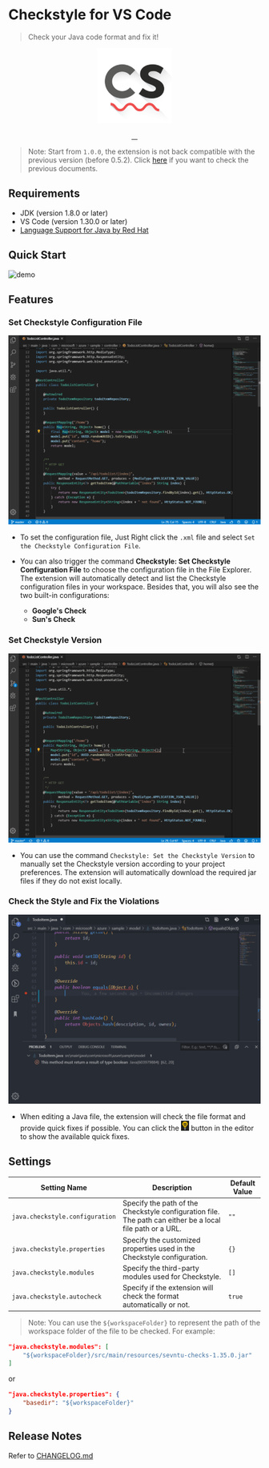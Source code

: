 # Checkstyle for VS Code

> Check your Java code format and fix it!

<p align="center">
  <img src="https://raw.githubusercontent.com/jdneo/vscode-checkstyle/master/resources/icon_checkstyle.png" alt="">
</p>
<p align="center">
  <a href="https://github.com/jdneo/vscode-checkstyle/actions?query=workflow%3ACI+branch%3Amaster">
    <img src="https://img.shields.io/github/workflow/status/jdneo/vscode-checkstyle/CI/master?style=flat-square" alt="">
  </a>
  <a href="https://lgtm.com/projects/g/jdneo/vscode-checkstyle/alerts">
    <img src="https://img.shields.io/lgtm/alerts/g/jdneo/vscode-checkstyle.svg?style=flat-square" alt="">
  </a>
  <a href="https://marketplace.visualstudio.com/items?itemName=shengchen.vscode-checkstyle">
    <img src="https://img.shields.io/visual-studio-marketplace/d/shengchen.vscode-checkstyle.svg?style=flat-square" alt="">
  </a>
  <a href="https://gitter.im/vscode-checkstyle/Lobby">
    <img src="https://img.shields.io/gitter/room/jdneo/vscode-checkstyle.svg?style=flat-square" alt="">
  </a>
</p>

> Note: Start from `1.0.0`, the extension is not back compatible with the previous version (before 0.5.2). Click [here](https://github.com/jdneo/vscode-checkstyle/tree/v0.5.2) if you want to check the previous documents.

## Requirements
- JDK (version 1.8.0 or later)
- VS Code (version 1.30.0 or later)
- [Language Support for Java by Red Hat](https://marketplace.visualstudio.com/items?itemName=redhat.java)

## Quick Start
![demo](https://raw.githubusercontent.com/jdneo/vscode-checkstyle/master/docs/gifs/demo.gif)

## Features

### Set Checkstyle Configuration File

![demo](https://raw.githubusercontent.com/jdneo/vscode-checkstyle/master/docs/gifs/setConfiguration.gif)

- To set the configuration file, Just Right click the `.xml` file and select `Set the Checkstyle Configuration File`.

- You can also trigger the command **Checkstyle: Set Checkstyle Configuration File** to choose the configuration file in the File Explorer. The extension will automatically detect and list the Checkstyle configuration files in your workspace. Besides that, you will also see the two built-in configurations:
  - **Google's Check**
  - **Sun's Check**

### Set Checkstyle Version

![demo](https://raw.githubusercontent.com/jdneo/vscode-checkstyle/master/docs/gifs/setVersion(lower).gif)

- You can use the command `Checkstyle: Set the Checkstyle Version` to manually set the Checkstyle version according to your project preferences. The extension will automatically download the required jar files if they do not exist locally.

### Check the Style and Fix the Violations

![demo](https://raw.githubusercontent.com/jdneo/vscode-checkstyle/master/docs/gifs/liveLinting.gif)

- When editing a Java file, the extension will check the file format and provide quick fixes if possible. You can click the ![bulb](https://raw.githubusercontent.com/jdneo/vscode-checkstyle/master/docs/imgs/btn_bulb.png) button in the editor to show the available quick fixes.



## Settings
| Setting Name | Description | Default Value |
|---|---|---|
| `java.checkstyle.configuration` | Specify the path of the Checkstyle configuration file. The path can either be a local file path or a URL. | `""` |
| `java.checkstyle.properties` | Specify the customized properties used in the Checkstyle configuration. | `{}` |
| `java.checkstyle.modules` | Specify the third-party modules used for Checkstyle. | `[]` |
| `java.checkstyle.autocheck` | Specify if the extension will check the format automatically or not. | `true` |

> Note: You can use the `${workspaceFolder}` to represent the path of the workspace folder of the file to be checked. For example:

```json
"java.checkstyle.modules": [
    "${workspaceFolder}/src/main/resources/sevntu-checks-1.35.0.jar"
]
```
or
```json
"java.checkstyle.properties": {
    "basedir": "${workspaceFolder}"
}
```

## Release Notes

Refer to [CHANGELOG.md](https://github.com/jdneo/vscode-checkstyle/blob/master/CHANGELOG.md)
